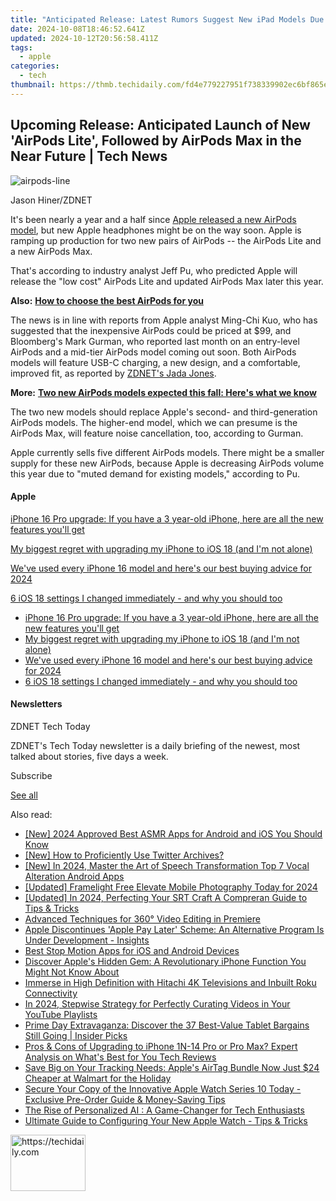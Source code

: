 ```yaml
---
title: "Anticipated Release: Latest Rumors Suggest New iPad Models Due in Early Spring of 2024 | Tech News - ZDNet"
date: 2024-10-08T18:46:52.641Z
updated: 2024-10-12T20:56:58.411Z
tags:
  - apple
categories:
  - tech
thumbnail: https://thmb.techidaily.com/fd4e779227951f738339902ec6bf865ee57c2e0e824658f017eeb7cc4b43fd88.jpg
---
```


## Upcoming Release: Anticipated Launch of New 'AirPods Lite', Followed by AirPods Max in the Near Future | Tech News

![airpods-line](https://www.zdnet.com/a/img/resize/854f3c5162781eb16a51c0c764f28917ad926011/2024/02/05/20ece165-1a6d-4175-a2b1-bb0bfba4a375/airpods-line.jpg?auto=webp&width=1280)

Jason Hiner/ZDNET

It's been nearly a year and a half since [Apple released a new AirPods model](https://www.zdnet.com/article/apple-airpods-pro-2-review/), but new Apple headphones might be on the way soon. Apple is ramping up production for two new pairs of AirPods -- the AirPods Lite and a new AirPods Max. 

That's according to industry analyst Jeff Pu, who predicted Apple will release the "low cost" AirPods Lite and updated AirPods Max later this year. 

**Also:** [**How to choose the best AirPods for you**](https://www.zdnet.com/article/best-airpods/)

The news is in line with reports from Apple analyst Ming-Chi Kuo, who has suggested that the inexpensive AirPods could be priced at $99, and Bloomberg's Mark Gurman, who reported last month on an entry-level AirPods and a mid-tier AirPods model coming out soon. Both AirPods models will feature USB-C charging, a new design, and a comfortable, improved fit, as reported by [ZDNET's Jada Jones](https://www.zdnet.com/article/two-new-airpods-models-expected-this-fall-heres-everything-we-know-so-far/).

**More:** [**Two new AirPods models expected this fall: Here's what we know**](https://www.zdnet.com/article/two-new-airpods-models-expected-this-fall-heres-everything-we-know-so-far/)

The two new models should replace Apple's second- and third-generation AirPods models. The higher-end model, which we can presume is the AirPods Max, will feature noise cancellation, too, according to Gurman. 

Apple currently sells five different AirPods models. There might be a smaller supply for these new AirPods, because Apple is decreasing AirPods volume this year due to "muted demand for existing models," according to Pu. 

#### Apple

[iPhone 16 Pro upgrade: If you have a 3 year-old iPhone, here are all the new features you'll get](https://www.zdnet.com/article/iphone-16-pro-and-pro-max-hands-on/ "iPhone 16 Pro upgrade: If you have a 3 year-old iPhone, here are all the new features you'll get")

[My biggest regret with upgrading my iPhone to iOS 18 (and I'm not alone)](https://www.zdnet.com/article/my-biggest-regret-with-upgrading-my-iphone-to-ios-18-and-im-not-alone/ "My biggest regret with upgrading my iPhone to iOS 18 (and I'm not alone)")

[We've used every iPhone 16 model and here's our best buying advice for 2024](https://www.zdnet.com/article/iphone-16-pro-max-buying-advice-2024/ "We've used every iPhone 16 model and here's our best buying advice for 2024")

[6 iOS 18 settings I changed immediately - and why you should too](https://www.zdnet.com/article/6-ios-18-settings-i-changed-immediately-and-why-you-should-too/ "6 iOS 18 settings I changed immediately - and why you should too")

* [iPhone 16 Pro upgrade: If you have a 3 year-old iPhone, here are all the new features you'll get](https://www.zdnet.com/article/iphone-16-pro-and-pro-max-hands-on/ "iPhone 16 Pro upgrade: If you have a 3 year-old iPhone, here are all the new features you'll get")
* [My biggest regret with upgrading my iPhone to iOS 18 (and I'm not alone)](https://www.zdnet.com/article/my-biggest-regret-with-upgrading-my-iphone-to-ios-18-and-im-not-alone/ "My biggest regret with upgrading my iPhone to iOS 18 (and I'm not alone)")
* [We've used every iPhone 16 model and here's our best buying advice for 2024](https://www.zdnet.com/article/iphone-16-pro-max-buying-advice-2024/ "We've used every iPhone 16 model and here's our best buying advice for 2024")
* [6 iOS 18 settings I changed immediately - and why you should too](https://www.zdnet.com/article/6-ios-18-settings-i-changed-immediately-and-why-you-should-too/ "6 iOS 18 settings I changed immediately - and why you should too")

#### Newsletters

ZDNET Tech Today

ZDNET's Tech Today newsletter is a daily briefing of the newest, most talked about stories, five days a week.

 Subscribe

[See all](https://www.zdnet.com/newsletters/)

<ins class="adsbygoogle"
     style="display:block"
     data-ad-format="autorelaxed"
     data-ad-client="ca-pub-7571918770474297"
     data-ad-slot="1223367746"></ins>

<ins class="adsbygoogle"
     style="display:block"
     data-ad-client="ca-pub-7571918770474297"
     data-ad-slot="8358498916"
     data-ad-format="auto"
     data-full-width-responsive="true"></ins>

<span class="atpl-alsoreadstyle">Also read:</span>
<div><ul>
<li><a href="https://facebook-video-share.techidaily.com/new-2024-approved-best-asmr-apps-for-android-and-ios-you-should-know/"><u>[New] 2024 Approved Best ASMR Apps for Android and iOS You Should Know</u></a></li>
<li><a href="https://twitter-videos.techidaily.com/new-how-to-proficiently-use-twitter-archives/"><u>[New] How to Proficiently Use Twitter Archives?</u></a></li>
<li><a href="https://screen-video-capture.techidaily.com/new-in-2024-master-the-art-of-speech-transformation-top-7-vocal-alteration-android-apps/"><u>[New] In 2024, Master the Art of Speech Transformation Top 7 Vocal Alteration Android Apps</u></a></li>
<li><a href="https://fox-blue.techidaily.com/updated-framelight-free-elevate-mobile-photography-today-for-2024/"><u>[Updated] Framelight Free Elevate Mobile Photography Today for 2024</u></a></li>
<li><a href="https://fox-direct.techidaily.com/updated-in-2024-perfecting-your-srt-craft-a-compreran-guide-to-tips-and-tricks/"><u>[Updated] In 2024, Perfecting Your SRT Craft A Compreran Guide to Tips & Tricks</u></a></li>
<li><a href="https://fox-http.techidaily.com/advanced-techniques-for-360-video-editing-in-premiere/"><u>Advanced Techniques for 360° Video Editing in Premiere</u></a></li>
<li><a href="https://tech-renaissance.techidaily.com/apple-discontinues-apple-pay-later-scheme-an-alternative-program-is-under-development-insights/"><u>Apple Discontinues 'Apple Pay Later' Scheme: An Alternative Program Is Under Development - Insights</u></a></li>
<li><a href="https://ai-vdieo-software.techidaily.com/best-stop-motion-apps-for-ios-and-android-devices/"><u>Best Stop Motion Apps for iOS and Android Devices</u></a></li>
<li><a href="https://tech-renaissance.techidaily.com/discover-apples-hidden-gem-a-revolutionary-iphone-function-you-might-not-know-about/"><u>Discover Apple's Hidden Gem: A Revolutionary iPhone Function You Might Not Know About</u></a></li>
<li><a href="https://techtrends.techidaily.com/immerse-in-high-definition-with-hitachi-4k-televisions-and-inbuilt-roku-connectivity/"><u>Immerse in High Definition with Hitachi 4K Televisions and Inbuilt Roku Connectivity</u></a></li>
<li><a href="https://article-posts.techidaily.com/in-2024-stepwise-strategy-for-perfectly-curating-videos-in-your-youtube-playlists/"><u>In 2024, Stepwise Strategy for Perfectly Curating Videos in Your YouTube Playlists</u></a></li>
<li><a href="https://tech-renaissance.techidaily.com/prime-day-extravaganza-discover-the-37-best-value-tablet-bargains-still-going-insider-picks/"><u>Prime Day Extravaganza: Discover the 37 Best-Value Tablet Bargains Still Going | Insider Picks</u></a></li>
<li><a href="https://tech-renaissance.techidaily.com/pros-and-cons-of-upgrading-to-iphone-1n-14-pro-or-pro-max-expert-analysis-on-whats-best-for-you-tech-reviews/"><u>Pros & Cons of Upgrading to iPhone 1N-14 Pro or Pro Max? Expert Analysis on What's Best for You Tech Reviews</u></a></li>
<li><a href="https://tech-renaissance.techidaily.com/save-big-on-your-tracking-needs-apples-airtag-bundle-now-just-24-cheaper-at-walmart-for-the-holiday/"><u>Save Big on Your Tracking Needs: Apple's AirTag Bundle Now Just $24 Cheaper at Walmart for the Holiday</u></a></li>
<li><a href="https://tech-renaissance.techidaily.com/secure-your-copy-of-the-innovative-apple-watch-series-10-today-exclusive-pre-order-guide-and-money-saving-tips/"><u>Secure Your Copy of the Innovative Apple Watch Series 10 Today - Exclusive Pre-Order Guide & Money-Saving Tips</u></a></li>
<li><a href="https://tech-renaissance.techidaily.com/the-rise-of-personalized-ai-a-game-changer-for-tech-enthusiasts/"><u>The Rise of Personalized AI : A Game-Changer for Tech Enthusiasts</u></a></li>
<li><a href="https://tech-renaissance.techidaily.com/ultimate-guide-to-configuring-your-new-apple-watch-tips-and-tricks/"><u>Ultimate Guide to Configuring Your New Apple Watch - Tips & Tricks</u></a></li>
</ul></div>

<!-- affiliate ads begin -->
<a href="https://25home.pxf.io/c/5597632/2148636/16836" target="_top" id="2148636">
  <img src="//a.impactradius-go.com/display-ad/16836-2148636" border="0" alt="https://techidaily.com" width="120" height="90"/>
</a>
<img height="0" width="0" src="https://25home.pxf.io/i/5597632/2148636/16836" style="position:absolute;visibility:hidden;" border="0" />
<!-- affiliate ads end -->

